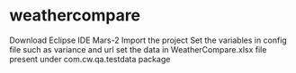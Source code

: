 # weathercompare
Download Eclipse IDE Mars-2
Import the project
Set the variables in config file such as variance and url
set the data in WeatherCompare.xlsx file present under com.cw.qa.testdata package

